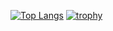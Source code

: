 [![Top Langs](https://github-readme-stats.vercel.app/api/top-langs/?username=pattylo&layout=compact)](https://github.com/anuraghazra/github-readme-stats)
[![trophy](https://github-profile-trophy.vercel.app/?username=pattylo)](https://github.com/pattylo/github-profile-trophy)


<!-- ### Hi there 👋 -->

<!--
**pattylo/pattylo** is a ✨ _special_ ✨ repository because its `README.md` (this file) appears on your GitHub profile.

Here are some ideas to get you started:

- 🔭 I’m currently working on ...
- 🌱 I’m currently learning ...
- 👯 I’m looking to collaborate on ...
- 🤔 I’m looking for help with ...
- 💬 Ask me about ...
- 📫 How to reach me: ...
- 😄 Pronouns: ...
- ⚡ Fun fact: ...
-->
